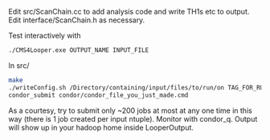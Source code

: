 Edit src/ScanChain.cc to add analysis code and write TH1s etc to output. Edit interface/ScanChain.h as necessary.

Test interactively with
```bash
./CMS4Looper.exe OUTPUT_NAME INPUT_FILE
```

In src/
```bash
make
./writeConfig.sh /Directory/containing/input/files/to/run/on TAG_FOR_RUN
condor_submit condor/condor_file_you_just_made.cmd
```
As a courtesy, try to submit only ~200 jobs at most at any one time in this way (there is 1 job created per input ntuple). Monitor with condor_q. Output will show up in your hadoop home inside LooperOutput.
